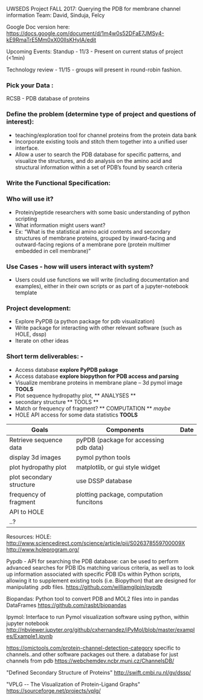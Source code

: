 UWSEDS Project FALL 2017: Querying the PDB for membrane channel information
Team: David, Sinduja, Felcy 

Google Doc version here:
https://docs.google.com/document/d/1m4w0s52DFaE7JMSy4-kE9RmaTrE5Mm0xX00IIsKHyIA/edit

Upcoming Events:
Standup - 11/3 - Present on current status of project (<1min)

Technology review - 11/15 - groups will present in round-robin fashion.


### Pick your Data :
RCSB - PDB database of proteins

### Define the problem (determine type of project and questions of interest):  
 - teaching/exploration tool for channel proteins from the protein data bank
 - Incorporate existing tools and stitch them together into a unified user interface.
 - Allow a user to search the PDB database for specific patterns, 
    and visualize the structures, and do analysis on the amino acid 
    and structural information within a set of PDB’s found by search criteria 

### Write the Functional Specification:

### Who will use it?
 - Protein/peptide researchers with some basic understanding of python scripting
 - What information might users want?
 - Ex: “What is the statistical amino acid contents and secondary structures of membrane proteins, 
   grouped by inward-facing and outward-facing regions of a membrane pore 
   (protein multimer embedded in cell membrane)”

### Use Cases - how will users interact with system?
 - Users could use functions we will write (including documentation and examples), 
   either in their own scripts or as part of a jupyter-notebook template

### Project development:
 - Explore PyPDB (a python package for pdb visualization)
 - Write package for interacting with other relevant software (such as HOLE, dssp)
 - Iterate on other ideas

### Short term deliverables: - 
 - Access database **explore PyPDB pakage**
 - Access database **explore biopython for PDB access and parsing**
 - Visualize membrane proteins in membrane plane – 3d pymol image **TOOLS**
 - Plot sequence hydropathy plot, ** ANALYSES **
 - secondary structure ** TOOLS **
 - Match or frequency of fragment? ** COMPUTATION ** *maybe*
 - HOLE API access for some data statistics **TOOLS**
 
| Goals | Components | Date
| --- | --- | --- |
| Retrieve sequence data | pyPDB (package for accessing pdb data)| |
| display 3d images | pymol python tools | |
| plot hydropathy plot | matplotlib, or gui style widget | |
| plot secondary structure | use DSSP database |
| frequency of fragment | plotting package, computation funcitons
| API to HOLE | | |
| ..?| | |
 
Resources: 
HOLE: http://www.sciencedirect.com/science/article/pii/S026378559700009X
http://www.holeprogram.org/


Pypdb - API for searching the PDB database: can be used to perform advanced searches for PDB IDs matching various criteria, as well as to look up information associated with specific PDB IDs within Python scripts, allowing it to supplement existing tools (i.e. Biopython) that are designed for manipulating .pdb files.
https://github.com/williamgilpin/pypdb

Biopandas: Python tool to convert PDB and MOL2 files into in pandas DataFrames
https://github.com/rasbt/biopandas

Ipymol: Interface to run Pymol visualization software using python, within jupyter notebook
http://nbviewer.jupyter.org/github/cxhernandez/iPyMol/blob/master/examples/Example1.ipynb

https://omictools.com/protein-channel-detection-category
specific to channels..and other software packages out there.
a database for just channels from pdb
https://webchemdev.ncbr.muni.cz/ChannelsDB/

"Defined Secondary Structure of Proteins"
http://swift.cmbi.ru.nl/gv/dssp/

"VPLG -- The Visualization of Protein-Ligand Graphs"
https://sourceforge.net/projects/vplg/




